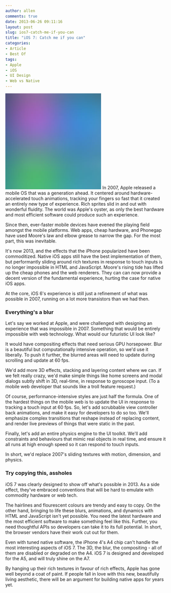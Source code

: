 ```yaml
---
author: allen
comments: true
date: 2013-06-26 09:11:16
layout: post
slug: ios7-catch-me-if-you-can
title: "iOS 7: Catch me if you can"
categories:
- Article
- Best Of
tags:
- Apple
- iOS
- UI Design
- Web vs Native
---
```


<img src="/images/ios7-blur.jpg" class="retinize"/>
In 2007, Apple released a mobile OS that was a generation ahead. It centered around hardware-accelerated touch animations, tracking your fingers so fast that it created an entirely new type of experience. Rich sprites slid in and out with wonderful fluidity. The world was Apple's oyster, as only the best hardware and most efficient software could produce such an experience.

Since then, ever-faster mobile devices have evened the playing field amongst the mobile platforms. Web apps, cheap hardware, and Phonegap have used Moore's law and elbow grease to narrow the gap. For the most part, this was inevitable.

It's now 2013, and the effects that the iPhone popularized have been commoditized. Native iOS apps still have the best implementation of them, but performantly sliding around rich textures in response to touch inputs is no longer impossible in HTML and JavaScript. Moore's rising tide has lifted up the cheap phones and the web renderers. They can can now provide a decent version of the fundamental experience, hurting the case for native iOS apps.

At the core, iOS 6's experience is still just a refinement of what was possible in 2007, running on a lot more transistors than we had then.

### Everything's a blur

Let's say we worked at Apple, and were challenged with designing an experience that was impossible in 2007. Something that would be entirely impossible with web technology. What would our futuristic UI look like?

It would have compositing effects that need serious GPU horsepower. Blur is a beautiful but computationally intensive operation, so we'd use it liberally. To push it further, the blurred areas will need to update during scrolling and update at 60 fps.

We'd add more 3D effects, stacking and layering content where we can. If we felt really crazy, we'd make simple things like home screens and modal dialogs subtly shift in 3D, real-time, in response to gyroscope input. (To a mobile web developer that sounds like a troll feature request.)

Of course, performance-intensive styles are just half the formula. One of the hardest things on the mobile web is to update the UI in response to tracking a touch input at 60 fps. So, let's add scrubbable view controller back animations, and make it easy for developers to do so too. We'll emphasize complex transitions that reshape instead of replacing content, and render live previews of things that were static in the past.

Finally, let's add an entire physics engine to the UI toolkit. We'll add constraints and behaviours that mimic real objects in real time, and ensure it all runs at high enough speed so it can respond to touch inputs.

In short, we'd replace 2007's sliding textures with motion, dimension, and physics.

### Try copying this, assholes

iOS 7 was clearly designed to show off what's possible in 2013. As a side effect, they've embraced conventions that will be hard to emulate with commodity hardware or web tech.

The hairlines and flourescent colours are trendy and easy to copy. On the other hand, bringing to life these blurs, animations, and dynamics with HTML and JavaScript isn't yet possible. You need the latest hardware and the most efficient software to make something feel like this. Further, you need thoughtful APIs so developers can take it to its full potential. In short, the browser vendors have their work cut out for them.

Even with tuned native software, the iPhone 4's A4 chip can't handle the most interesting aspects of iOS 7. The 3D, the blur, the compositing - all of them are disabled or degraded on the A4. iOS 7 is designed and developed for the A5, and will truly shine on the A7.

By hanging up their rich textures in favour of rich effects, Apple has gone well beyond a coat of paint. If people fall in love with this new, beautifully living aesthetic, there will be an argument for building native apps for years yet.